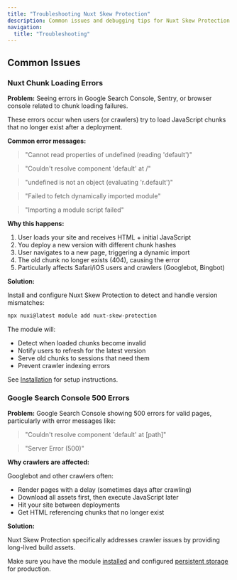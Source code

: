 ```yaml
---
title: "Troubleshooting Nuxt Skew Protection"
description: Common issues and debugging tips for Nuxt Skew Protection.
navigation:
  title: "Troubleshooting"
---
```


## Common Issues

### Nuxt Chunk Loading Errors

**Problem:** Seeing errors in Google Search Console, Sentry, or browser console related to chunk loading failures.

These errors occur when users (or crawlers) try to load JavaScript chunks that no longer exist after a deployment.

**Common error messages:**

> "Cannot read properties of undefined (reading 'default')"

> "Couldn't resolve component 'default' at /"

> "undefined is not an object (evaluating 'r.default')"

> "Failed to fetch dynamically imported module"

> "Importing a module script failed"

**Why this happens:**

1. User loads your site and receives HTML + initial JavaScript
2. You deploy a new version with different chunk hashes
3. User navigates to a new page, triggering a dynamic import
4. The old chunk no longer exists (404), causing the error
5. Particularly affects Safari/iOS users and crawlers (Googlebot, Bingbot)

**Solution:**

Install and configure Nuxt Skew Protection to detect and handle version mismatches:

```bash
npx nuxi@latest module add nuxt-skew-protection
```

The module will:
- Detect when loaded chunks become invalid
- Notify users to refresh for the latest version
- Serve old chunks to sessions that need them
- Prevent crawler indexing errors

See [Installation](/docs/skew-protection/getting-started/installation) for setup instructions.

### Google Search Console 500 Errors

**Problem:** Google Search Console showing 500 errors for valid pages, particularly with error messages like:

> "Couldn't resolve component 'default' at [path]"

> "Server Error (500)"

**Why crawlers are affected:**

Googlebot and other crawlers often:
- Render pages with a delay (sometimes days after crawling)
- Download all assets first, then execute JavaScript later
- Hit your site between deployments
- Get HTML referencing chunks that no longer exist

**Solution:**

Nuxt Skew Protection specifically addresses crawler issues by providing long-lived build assets.

Make sure you have the module [installed](/docs/skew-protection/getting-started/installation) and configured [persistent storage](/docs/skew-protection/guides/storage-configuration) for production.

